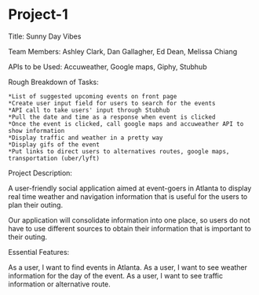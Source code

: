 # Project-1


Title: Sunny Day Vibes

Team Members: Ashley Clark, Dan Gallagher, Ed Dean, Melissa Chiang

APIs to be Used: Accuweather, Google maps, Giphy, Stubhub

Rough Breakdown of Tasks:

    *List of suggested upcoming events on front page
    *Create user input field for users to search for the events
    *API call to take users' input through Stubhub
    *Pull the date and time as a response when event is clicked
    *Once the event is clicked, call google maps and accuweather API to show information
    *Display traffic and weather in a pretty way
    *Display gifs of the event
    *Put links to direct users to alternatives routes, google maps, transportation (uber/lyft)


Project Description:

A user-friendly social application aimed at event-goers in Atlanta to display real time weather and navigation information that is useful for the users to plan their outing.

Our application will consolidate information into one place, so users do not have to use different sources to obtain their information that is important to their outing.


Essential Features:

As a user, I want to find events in Atlanta.
As a user, I want to see weather information for the day of the event. 
As a user, I want to see traffic information or alternative route.






